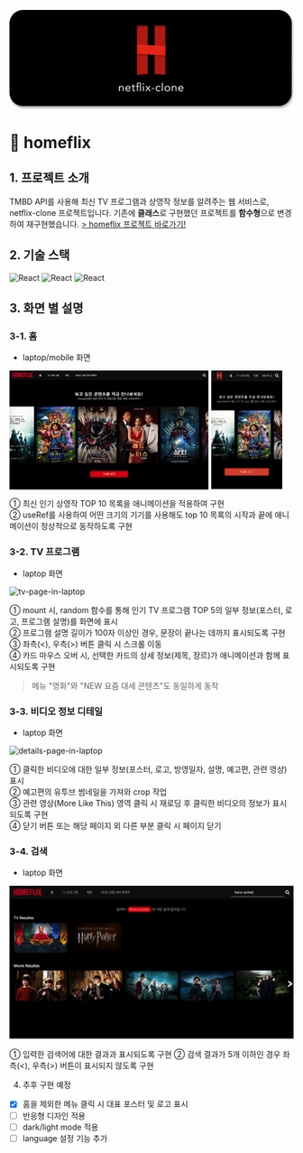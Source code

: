 ![homeflix-title](./readme/homeflix-title.png)

# 🎥  **homeflix**

## 1. 프로젝트 소개

TMBD API를 사용해 최신 TV 프로그램과 상영작 정보를 알려주는 웹 서비스로, netflix-clone 프로젝트입니다. 기존에 **클래스**로 구현했던 프로젝트를 **함수형**으로 변경하여 재구현했습니다. [> homeflix 프로젝트 바로가기!](https://je0489.github.io/homeflix/)

## 2. 기술 스택
<img alt="React" src ="https://img.shields.io/badge/React-61DAFB.svg?&style=for-the-badge&logo=React&logoColor=black"/> <img alt="React" src ="https://img.shields.io/badge/styledComponents-DB7093.svg?&style=for-the-badge&logo=styled-components&logoColor=white"/> <img alt="React" src ="https://img.shields.io/badge/The Movie Database-191A1B.svg?&style=for-the-badge&logo=The Movie Database&logoColor=white"/>

## 3. 화면 별 설명

### 3-1. 홈   

- laptop/mobile 화면   
<div style="display:flex; align-items:start; margin: 0.5rem 0">
    <img src="./readme/home_laptop-version.png" alt="home-page-in-laptop" width="70%">
    <img src="./readme/home_mobile-version.jpg" alt="home-page-in-mobile" style="width:25%; margin-left: 0.3rem">
</div>
      
① 최신 인기 상영작 TOP 10 목록을 애니메이션을 적용하여 구현  
② useRef를 사용하여 어떤 크기의 기기를 사용해도 top 10 목록의 시작과 끝에 애니메이션이 정상적으로 동작하도록 구현

### 3-2. TV 프로그램

- laptop 화면

![tv-page-in-laptop](./readme/tv_laptop-version.png)

① mount 시, random 함수를 통해 인기 TV 프로그램 TOP 5의 일부 정보(포스터, 로고, 프로그램 설명)를 화면에 표시  
② 프로그램 설명 길이가 100자 이상인 경우, 문장이 끝나는 데까지 표시되도록 구현  
③ 좌측(<), 우측(>) 버튼 클릭 시 스크롤 이동  
④ 카드 마우스 오버 시, 선택한 카드의 상세 정보(제목, 장르)가 애니메이션과 함께 표시되도록 구현

> 메뉴 "영화"와 "NEW 요즘 대세 콘텐츠"도 동일하게 동작

### 3-3. 비디오 정보 디테일

- laptop 화면

![details-page-in-laptop](./readme/details_laptop-version.gif)

① 클릭한 비디오에 대한 일부 정보(포스터, 로고, 방영일자, 설명, 예고편, 관련 영상) 표시  
② 예고편의 유투브 썸네일을 가져와 crop 작업  
③ 관련 영상(More Like This) 영역 클릭 시 재로딩 후 클릭한 비디오의 정보가 표시되도록 구현  
④ 닫기 버튼 또는 해당 페이지 외 다른 부분 클릭 시 페이지 닫기

### 3-4. 검색

- laptop 화면

![search-page-in-laptop](./readme/search_laptop-version.png)

① 입력한 검색어에 대한 결과과 표시되도록 구현
② 검색 결과가 5개 이하인 경우 좌측(<), 우측(>) 버튼이 표시되지 않도록 구현

4.  추후 구현 예정

- [x] 홈을 제외한 메뉴 클릭 시 대표 포스터 및 로고 표시
- [ ] 반응형 디자인 적용
- [ ] dark/light mode 적용
- [ ] language 설정 기능 추가
